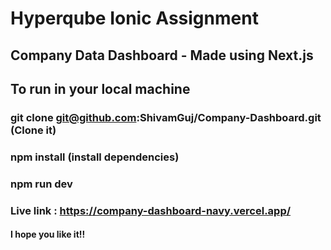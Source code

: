 # Hyperqube Ionic Assignment
## Company Data Dashboard - Made using Next.js

## To run in your local machine
### git clone git@github.com:ShivamGuj/Company-Dashboard.git (Clone it)
### npm install (install dependencies)
### npm run dev

### Live link : https://company-dashboard-navy.vercel.app/

#### I hope you like it!!
